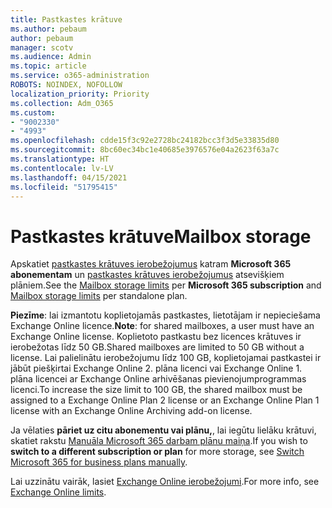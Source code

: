 ```yaml
---
title: Pastkastes krātuve
ms.author: pebaum
author: pebaum
manager: scotv
ms.audience: Admin
ms.topic: article
ms.service: o365-administration
ROBOTS: NOINDEX, NOFOLLOW
localization_priority: Priority
ms.collection: Adm_O365
ms.custom:
- "9002330"
- "4993"
ms.openlocfilehash: cdde15f3c92e2728bc24182bcc3f3d5e33835d80
ms.sourcegitcommit: 8bc60ec34bc1e40685e3976576e04a2623f63a7c
ms.translationtype: HT
ms.contentlocale: lv-LV
ms.lasthandoff: 04/15/2021
ms.locfileid: "51795415"
---
```

# <a name="mailbox-storage"></a><span data-ttu-id="ad9cf-102">Pastkastes krātuve</span><span class="sxs-lookup"><span data-stu-id="ad9cf-102">Mailbox storage</span></span>

<span data-ttu-id="ad9cf-103">Apskatiet [pastkastes krātuves ierobežojumus](https://docs.microsoft.com/office365/servicedescriptions/exchange-online-service-description/exchange-online-limits#mailbox-storage-limits) katram **Microsoft 365 abonementam** un [pastkastes krātuves ierobežojumus](https://docs.microsoft.com/office365/servicedescriptions/exchange-online-service-description/exchange-online-limits#storage-limits-across-standalone-plans) atsevišķiem plāniem.</span><span class="sxs-lookup"><span data-stu-id="ad9cf-103">See the [Mailbox storage limits](https://docs.microsoft.com/office365/servicedescriptions/exchange-online-service-description/exchange-online-limits#mailbox-storage-limits) per **Microsoft 365 subscription** and [Mailbox storage limits](https://docs.microsoft.com/office365/servicedescriptions/exchange-online-service-description/exchange-online-limits#storage-limits-across-standalone-plans) per standalone plan.</span></span> 

<span data-ttu-id="ad9cf-104">**Piezīme**: lai izmantotu koplietojamās pastkastes, lietotājam ir nepieciešama Exchange Online licence.</span><span class="sxs-lookup"><span data-stu-id="ad9cf-104">**Note**: for shared mailboxes, a user must have an Exchange Online license.</span></span> <span data-ttu-id="ad9cf-105">Koplietoto pastkastu bez licences krātuves ir ierobežotas līdz 50 GB.</span><span class="sxs-lookup"><span data-stu-id="ad9cf-105">Shared mailboxes are limited to 50 GB without a license.</span></span> <span data-ttu-id="ad9cf-106">Lai palielinātu ierobežojumu līdz 100 GB, koplietojamai pastkastei ir jābūt piešķirtai Exchange Online 2. plāna licenci vai Exchange Online 1. plāna licencei ar Exchange Online arhivēšanas pievienojumprogrammas licenci.</span><span class="sxs-lookup"><span data-stu-id="ad9cf-106">To increase the size limit to 100 GB, the shared mailbox must be assigned to a Exchange Online Plan 2 license or an Exchange Online Plan 1 license with an Exchange Online Archiving add-on license.</span></span>

<span data-ttu-id="ad9cf-107">Ja vēlaties **pāriet uz citu abonementu vai plānu,**, lai iegūtu lielāku krātuvi, skatiet rakstu [Manuāla Microsoft 365 darbam plānu maiņa](https://docs.microsoft.com/microsoft-365/commerce/subscriptions/switch-plans-manually?view=o365-worldwide).</span><span class="sxs-lookup"><span data-stu-id="ad9cf-107">If you wish to **switch to a different subscription or plan** for more storage, see [Switch Microsoft 365 for business plans manually](https://docs.microsoft.com/microsoft-365/commerce/subscriptions/switch-plans-manually?view=o365-worldwide).</span></span>

<span data-ttu-id="ad9cf-108">Lai uzzinātu vairāk, lasiet [Exchange Online ierobežojumi](https://docs.microsoft.com/office365/servicedescriptions/exchange-online-service-description/exchange-online-limits).</span><span class="sxs-lookup"><span data-stu-id="ad9cf-108">For more info, see [Exchange Online limits](https://docs.microsoft.com/office365/servicedescriptions/exchange-online-service-description/exchange-online-limits).</span></span>
